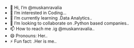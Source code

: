 - 👋 Hi, I’m @muskanravalia
- 👀 I’m interested in Coding...
- 🌱 I’m currently learning .Data Analytics..
- 💞️ I’m looking to collaborate on .Python based companies..
- 📫 How to reach me .ig @muskanravalia..
- 😄 Pronouns: Her..
- ⚡ Fun fact: .Her is me..

<!---
muskanravalia/muskanravalia is a ✨ special ✨ repository because its `README.md` (this file) appears on your GitHub profile.
You can click the Preview link to take a look at your changes.
--->
